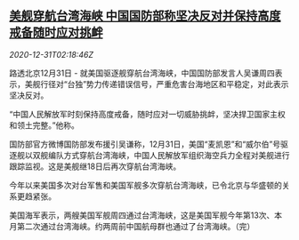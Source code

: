 <!--1609381408000-->
[美舰穿航台湾海峡 中国国防部称坚决反对并保持高度戒备随时应对挑衅](https://cn.reuters.com/article/china-defence-us-navy-tw-1231-idCNKBS29505J)
------

<div><i>2020-12-31T02:18:46Z</i></div><p>路透北京12月31日 - 就美国驱逐舰穿航台湾海峡，中国国防部发言人吴谦周四表示，美舰行径对“台独”势力传递错误信号，严重危害台海地区和平稳定，对此表示坚决反对。</p><p>“中国人民解放军时刻保持高度戒备，随时应对一切威胁挑衅，坚决捍卫国家主权和领土完整。”他称。</p><p>国防部官方微博国防部发布援引吴谦称，12月31日，美国“麦凯恩”和“威尔伯”号驱逐舰以双舰编队方式穿航台湾海峡，中国人民解放军组织海空兵力全程对美舰进行跟踪监视。这是美舰继18日后再次穿航台湾海峡。</p><p>今年以来美国多次对台军售和美国军舰多次穿航台湾海峡，已令北京与华盛顿的关系更趋紧张。</p><p>美国海军表示，两艘美国军舰周四通过台湾海峡，这是美国军舰今年第13次、本月第二次通过台湾海峡。约两周前中国航母群也通过了台湾海峡。（完）</p>
